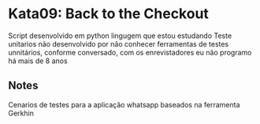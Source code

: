 # Kata09: Back to the Checkout

Script desenvolvido em python lingugem que estou estudando
Teste unitarios não desenvolvido por não conhecer ferramentas de testes unnitários, conforme conversado, com os enrevistadores eu não programo há mais de 8 anos



## Notes
Cenarios de testes para a aplicação whatsapp baseados na ferramenta Gerkhin